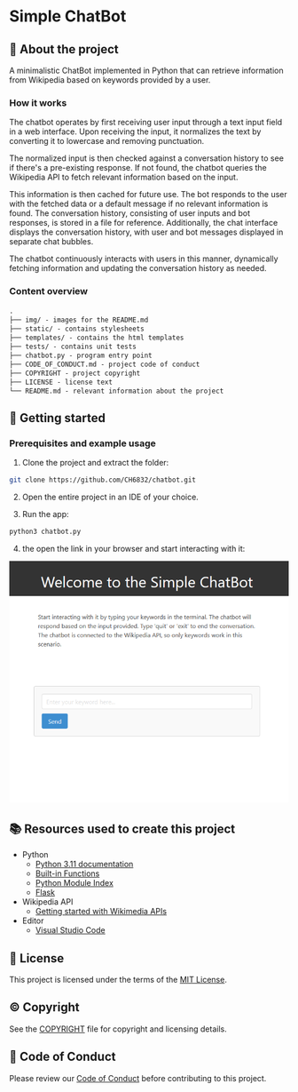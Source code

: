 # Simple ChatBot

## :newspaper: About the project

A minimalistic ChatBot implemented in Python that can retrieve information from Wikipedia based on keywords provided by a user.

### How it works

The chatbot operates by first receiving user input through a text input field in a web interface. Upon receiving the input, it normalizes the text by converting it to lowercase and removing punctuation.

The normalized input is then checked against a conversation history to see if there's a pre-existing response. If not found, the chatbot queries the Wikipedia API to fetch relevant information based on the input.

This information is then cached for future use. The bot responds to the user with the fetched data or a default message if no relevant information is found. The conversation history, consisting of user inputs and bot responses, is stored in a file for reference. Additionally, the chat interface displays the conversation history, with user and bot messages displayed in separate chat bubbles.

The chatbot continuously interacts with users in this manner, dynamically fetching information and updating the conversation history as needed.

### Content overview

    .
    ├── img/ - images for the README.md
    ├── static/ - contains stylesheets
    ├── templates/ - contains the html templates
    ├── tests/ - contains unit tests
    ├── chatbot.py - program entry point
    ├── CODE_OF_CONDUCT.md - project code of conduct
    ├── COPYRIGHT - project copyright
    ├── LICENSE - license text
    └── README.md - relevant information about the project

## :runner: Getting started

### Prerequisites and example usage

1. Clone the project and extract the folder:

```bash
git clone https://github.com/CH6832/chatbot.git
```

2. Open the entire project in an IDE of your choice.

3. Run the app:

```bash
python3 chatbot.py
```

4. the open the link in your browser and start interacting with it:

![Chatbot starting page](img/chatbot_webpage.png)

## :books: Resources used to create this project

* Python
  * [Python 3.11 documentation](https://docs.python.org/3.11/)
  * [Built-in Functions](https://docs.python.org/3.11/library/functions.html)
  * [Python Module Index](https://docs.python.org/3.11/py-modindex.html)
  * [Flask](https://flask.palletsprojects.com/en/3.0.x/)
* Wikipedia API
  * [Getting started with Wikimedia APIs](https://api.wikimedia.org/wiki/Getting_started_with_Wikimedia_APIs)
* Editor
  * [Visual Studio Code](https://code.visualstudio.com/)

## :bookmark: License

This project is licensed under the terms of the [MIT License](LICENSE).

## :copyright: Copyright

See the [COPYRIGHT](COPYRIGHT) file for copyright and licensing details.

## :straight_ruler: Code of Conduct

Please review our [Code of Conduct](CODE_OF_CONDUCT.md) before contributing to this project.